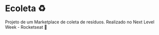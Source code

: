 # Ecoleta  ♻️
Projeto de um Marketplace de coleta de resíduos. Realizado no Next Level Week - Rocketseat  :rocket:
